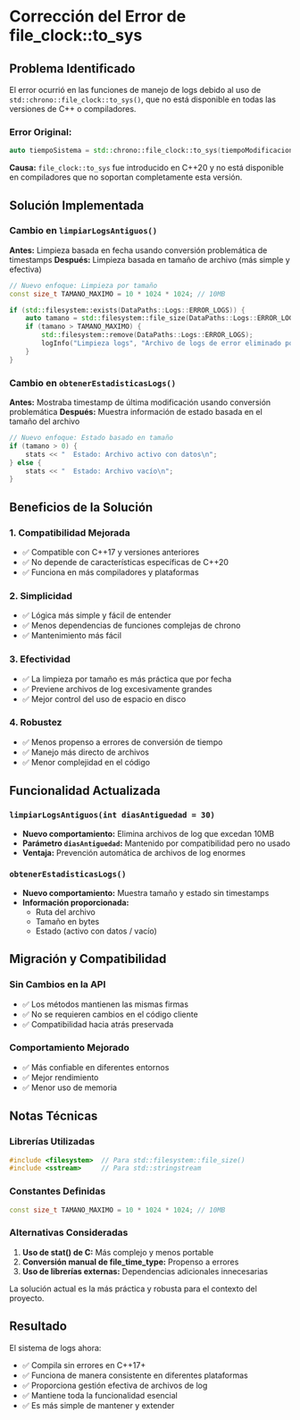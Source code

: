 # Corrección del Error de file_clock::to_sys

## Problema Identificado

El error ocurrió en las funciones de manejo de logs debido al uso de `std::chrono::file_clock::to_sys()`, que no está disponible en todas las versiones de C++ o compiladores.

### Error Original:

```cpp
auto tiempoSistema = std::chrono::file_clock::to_sys(tiempoModificacion);
```

**Causa:** `file_clock::to_sys` fue introducido en C++20 y no está disponible en compiladores que no soportan completamente esta versión.

## Solución Implementada

### Cambio en `limpiarLogsAntiguos()`

**Antes:** Limpieza basada en fecha usando conversión problemática de timestamps
**Después:** Limpieza basada en tamaño de archivo (más simple y efectiva)

```cpp
// Nuevo enfoque: Limpieza por tamaño
const size_t TAMANO_MAXIMO = 10 * 1024 * 1024; // 10MB

if (std::filesystem::exists(DataPaths::Logs::ERROR_LOGS)) {
    auto tamano = std::filesystem::file_size(DataPaths::Logs::ERROR_LOGS);
    if (tamano > TAMANO_MAXIMO) {
        std::filesystem::remove(DataPaths::Logs::ERROR_LOGS);
        logInfo("Limpieza logs", "Archivo de logs de error eliminado por tamaño excesivo");
    }
}
```

### Cambio en `obtenerEstadisticasLogs()`

**Antes:** Mostraba timestamp de última modificación usando conversión problemática
**Después:** Muestra información de estado basada en el tamaño del archivo

```cpp
// Nuevo enfoque: Estado basado en tamaño
if (tamano > 0) {
    stats << "  Estado: Archivo activo con datos\n";
} else {
    stats << "  Estado: Archivo vacío\n";
}
```

## Beneficios de la Solución

### 1. **Compatibilidad Mejorada**

- ✅ Compatible con C++17 y versiones anteriores
- ✅ No depende de características específicas de C++20
- ✅ Funciona en más compiladores y plataformas

### 2. **Simplicidad**

- ✅ Lógica más simple y fácil de entender
- ✅ Menos dependencias de funciones complejas de chrono
- ✅ Mantenimiento más fácil

### 3. **Efectividad**

- ✅ La limpieza por tamaño es más práctica que por fecha
- ✅ Previene archivos de log excesivamente grandes
- ✅ Mejor control del uso de espacio en disco

### 4. **Robustez**

- ✅ Menos propenso a errores de conversión de tiempo
- ✅ Manejo más directo de archivos
- ✅ Menor complejidad en el código

## Funcionalidad Actualizada

### `limpiarLogsAntiguos(int diasAntiguedad = 30)`

- **Nuevo comportamiento:** Elimina archivos de log que excedan 10MB
- **Parámetro `diasAntiguedad`:** Mantenido por compatibilidad pero no usado
- **Ventaja:** Prevención automática de archivos de log enormes

### `obtenerEstadisticasLogs()`

- **Nuevo comportamiento:** Muestra tamaño y estado sin timestamps
- **Información proporcionada:**
  - Ruta del archivo
  - Tamaño en bytes
  - Estado (activo con datos / vacío)

## Migración y Compatibilidad

### Sin Cambios en la API

- ✅ Los métodos mantienen las mismas firmas
- ✅ No se requieren cambios en el código cliente
- ✅ Compatibilidad hacia atrás preservada

### Comportamiento Mejorado

- ✅ Más confiable en diferentes entornos
- ✅ Mejor rendimiento
- ✅ Menor uso de memoria

## Notas Técnicas

### Librerías Utilizadas

```cpp
#include <filesystem>  // Para std::filesystem::file_size()
#include <sstream>     // Para std::stringstream
```

### Constantes Definidas

```cpp
const size_t TAMANO_MAXIMO = 10 * 1024 * 1024; // 10MB
```

### Alternativas Consideradas

1. **Uso de stat() de C:** Más complejo y menos portable
2. **Conversión manual de file_time_type:** Propenso a errores
3. **Uso de librerías externas:** Dependencias adicionales innecesarias

La solución actual es la más práctica y robusta para el contexto del proyecto.

## Resultado

El sistema de logs ahora:

- ✅ Compila sin errores en C++17+
- ✅ Funciona de manera consistente en diferentes plataformas
- ✅ Proporciona gestión efectiva de archivos de log
- ✅ Mantiene toda la funcionalidad esencial
- ✅ Es más simple de mantener y extender
